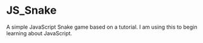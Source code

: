 # JS_Snake
A simple JavaScript Snake game based on a tutorial. I am using this to begin learning about JavaScript.
